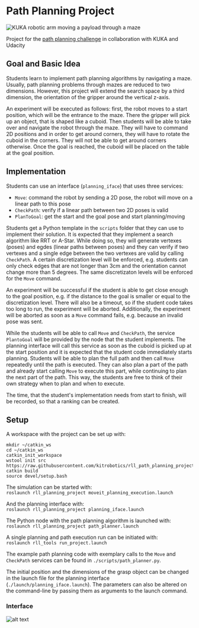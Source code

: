 # Path Planning Project
![KUKA robotic arm moving a payload through a maze](Images/maze_solving.gif)

Project for the [path planning challenge](https://blog.udacity.com/2018/08/enter-the-kuka-robotics-challenge.html) in collaboration with KUKA and Udacity

## Goal and Basic Idea

Students learn to implement path planning algorithms by navigating a maze. Usually, path planning problems through mazes are reduced to two dimensions. However, this project will extend the search space by a third dimension, the orientation of the gripper around the vertical z-axis.

An experiment will be executed as follows: first, the robot moves to a start position, which will be the entrance to the maze. There the gripper will pick up an object, that is shaped like a cuboid. Then students will be able to take over and navigate the robot through the maze. They will have to command 2D positions and in order to get around corners, they will have to rotate the cuboid in the corners. They will not be able to get around corners otherwise. Once the goal is reached, the cuboid will be placed on the table at the goal position.

## Implementation

Students can use an interface (```planning_iface```) that uses three services:    
- ```Move```: command the robot by sending a 2D pose, the robot will move on a linear path to this pose  
- ```CheckPath```: verify if a linear path between two 2D poses is valid   
- ```PlanToGoal```: get the start and the goal pose and start planning/moving

Students get a Python template in the ```scripts``` folder that they can use to implement their solution. It is expected that they implement a search algorithm like RRT or A-Star. While doing so, they will generate vertexes (poses) and egdes (linear paths between poses) and they can verify if two vertexes and a single edge between the two vertexes are valid by calling ```CheckPath```. A certain discretization level will be enforced, e.g. students can only check edges that are not longer than 3cm and the orientation cannot change more than 5 degrees. The same discretizaton levels will be enforced for the ```Move``` command.

An experiment will be successful if the student is able to get close enough to the goal position, e.g. if the distance to the goal is smaller or equal to the discretization level. There will also be a timeout, so if the student code takes too long to run, the experiment will be aborted. Additionally, the experiment will be aborted as soon as a ```Move``` command fails, e.g. because an invalid pose was sent.

While the students will be able to call ```Move``` and ```CheckPath```, the service ```PlantoGoal``` will be provided by the node that the student implements. The planning interface will call this service as soon as the cuboid is picked up at the start position and it is expected that the student code immediately starts planning. Students will be able to plan the full path and then call ```Move``` repeatedly until the path is executed. They can also plan a part of the path and already start calling ```Move``` to execute this part, while continuing to plan the next part of the path. This way, the students are free to think of their own strategy when to plan and when to execute.

The time, that the student's implementation needs from start to finish, will be recorded, so that a ranking can be created.

## Setup

A workspace with the project can be set up with:
```
mkdir ~/catkin_ws
cd ~/catkin_ws
catkin_init_workspace
wstool init src https://raw.githubusercontent.com/kitrobotics/rll_path_planning_project/master/planning_project.rosinstall
catkin build
source devel/setup.bash
```

The simulation can be started with:   
`roslaunch rll_planning_project moveit_planning_execution.launch`

And the planning interface with:   
`roslaunch rll_planning_project planning_iface.launch`

The Python node with the path planning algorithm is launched with:   
`roslaunch rll_planning_project path_planner.launch`

A single planning and path execution run can be initiated with:   
`roslaunch rll_tools run_project.launch`

The example path planning code with exemplary calls to the ```Move``` and ```CheckPath``` services can be found in ```./scripts/path_planner.py```.

The initial position and the dimensions of the grasp object can be changed in the launch file for the planning interface (```./launch/planning_iface.launch```). The parameters can also be altered on the command-line by passing them as arguments to the launch command.

### Interface
![alt text](Images/Simulation.png)

